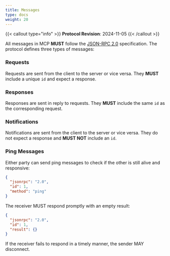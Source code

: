 ```yaml
---
title: Messages
type: docs
weight: 20
---
```

{{< callout type="info" >}}
**Protocol Revision**: 2024-11-05
{{< /callout >}}

All messages in MCP **MUST** follow the [JSON-RPC 2.0](https://www.jsonrpc.org/specification) specification. The protocol defines three types of messages:

### Requests

Requests are sent from the client to the server or vice versa. They **MUST** include a unique `id` and expect a response.

### Responses

Responses are sent in reply to requests. They **MUST** include the same `id` as the corresponding request.

### Notifications

Notifications are sent from the client to the server or vice versa. They do not expect a response and **MUST NOT** include an `id`.

### Ping Messages

Either party can send ping messages to check if the other is still alive and responsive:

```json
{
  "jsonrpc": "2.0",
  "id": 1,
  "method": "ping"
}
```

The receiver MUST respond promptly with an empty result:

```json
{
  "jsonrpc": "2.0",
  "id": 1,
  "result": {}
}
```

If the receiver fails to respond in a timely manner, the sender MAY disconnect.
